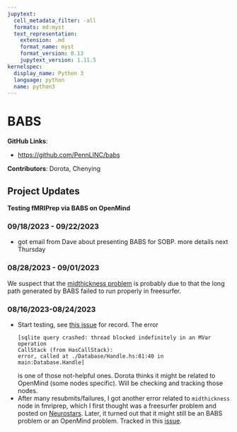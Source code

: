 ```yaml
---
jupytext:
  cell_metadata_filter: -all
  formats: md:myst
  text_representation:
    extension: .md
    format_name: myst
    format_version: 0.13
    jupytext_version: 1.11.5
kernelspec:
  display_name: Python 3
  language: python
  name: python3
---
```


# BABS

**GitHub Links**:
- https://github.com/PennLINC/babs

**Contributors**: Dorota, Chenying

## Project Updates

**Testing fMRIPrep via BABS on OpenMind**

### 09/18/2023 - 09/22/2023
- got email from Dave about presenting BABS for SOBP. more details next Thursday

### 08/28/2023 - 09/01/2023
We suspect that the [midthickness problem](https://github.com/PennLINC/babs/issues/138) is probably due to that the long path generated by BABS failed to run properly in freesurfer.

### 08/16/2023-08/24/2023
- Start testing, see [this issue](https://github.com/PennLINC/babs/issues/137) for record. The error 
  ```
  [sqlite query crashed: thread blocked indefinitely in an MVar operation
  CallStack (from HasCallStack):
  error, called at ./Database/Handle.hs:81:40 in main:Database.Handle]
  ```
  is one of those not-helpful ones. Dorota thinks it might be related to OpenMind (some nodes specific). Will be checking and tracking those nodes.
- After many resubmits/failures, I got another error related to `midthickness` node in fmriprep, which I first thought was a freesurfer problem and posted on [Neurostars](https://neurostars.org/t/midthickness0-node-crash-during-fmriprep-23-1-4/26592/5). Later, it turned out that it might still be an BABS problem or an OpenMind problem. Tracked in this [issue](https://github.com/PennLINC/babs/issues/138).